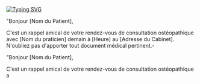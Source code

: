 <a href=""><img src="https://readme-typing-svg.demolab.com?font=Fira+Code&pause=1000&color=F7F7F7&center=true&vCenter=true&width=500&height=30&lines=Hello !;" alt="Typing SVG" /></a>
</p>

"Bonjour [Nom du Patient],

C'est un rappel amical de votre rendez-vous de consultation ostéopathique avec [Nom du praticien] demain à [Heure] au [Adresse du Cabinet]. N'oubliez pas d'apporter tout document médical pertinent.-

"Bonjour [Nom du Patient],

C'est un rappel amical de votre rendez-vous de consultation ostéopathique a
